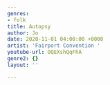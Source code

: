 ```yaml
---
genres:
- folk
title: Autopsy
author: Jo
date: 2020-11-01 04:00:00 +0000
artist: 'Fairport Convention '
youtube-url: OQEXshQqFhA
genre2: {}
layout: ''

---
```

